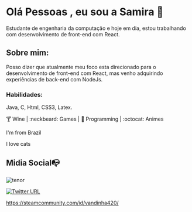 # Olá Pessoas , eu sou a  Samira 👋
Estudante de engenharia da computação e hoje em dia, estou trabalhando com desenvolvimento de front-end com React. 


## Sobre mim: 
Posso dizer que atualmente meu foco esta direcionado para o desenvolvimento de front-end com React, mas venho adquirindo experiências de back-end com NodeJs. 

### Habilidades: 
Java, C, Html, CSS3, Latex.

:cocktail: Wine |   :neckbeard: Games |  :revolving_hearts: Programming | :octocat: Animes 

I'm from Brazil

I love cats



## Midia Social:mailbox_with_no_mail:

![tenor](https://user-images.githubusercontent.com/73719899/113953386-14afac80-97ee-11eb-8c52-371b281fa212.gif)

[![Twitter URL](https://img.shields.io/twitter/url?color=%230072b1&label=connect&logo=linkedin&logoColor=%230072b1&style=flat-square&url=https%3A%2F%2Fwww.linkedin.com%2Fin%2Falejandro-ramirez-ciceros%2F)](https://www.linkedin.com/in/SamiraFreitas/)


https://steamcommunity.com/id/vandinha420/
